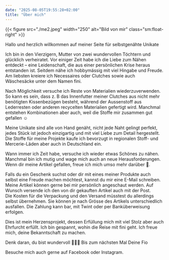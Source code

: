 ```yaml
---
date: "2025-08-05T19:55:28+02:00"
title: "Über mich"
---
```


{{< figure src="./me2.jpeg" width="250" alt="Bild von mir" class="sm:float-right" >}}

Hallo und herzlich willkommen auf meiner Seite für selbstgenähte Unikate

Ich bin in den Vierzigern, Mutter von zwei wundervollen Töchtern und glücklich verheiratet.
Vor einiger Zeit habe ich die Liebe zum Nähen entdeckt – eine Leidenschaft, die aus einer persönlichen Krise heraus entstanden ist. Seitdem nähe ich hobbymässig mit viel Hingabe und Freude. Am liebsten kreiere ich Necessaires oder Clutches sowie auch Wäschesäcke unter dem Namen fini. 

Nach Möglichkeit versuche ich Reste von Materialien wiederzuverwenden. So kann es sein, dass z. B das Innenfutter meiner Clutches aus nicht mehr benötigten Kissenbezügen besteht, während der Aussenstoff aus Lederresten oder anderen recycelten Materialien gefertigt wird. 
Manchmal entstehen Kombinationen aber auch, weil die Stoffe mir zusammen gut gefallen ☺️

Meine Unikate sind alle von Hand genäht, nicht jede Naht gelingt perfekt, jedes Stück ist jedoch einzigartig und mit viel Liebe zum Detail hergestellt. 
Die Stoffe für meine Projekte kaufe ich bevorzugt in regionalen Stoff- und Mercerie-Läden aber auch in Deutschland ein.

Wann immer ich Zeit habe, versuche ich wieder etwas Schönes zu nähen. Manchmal bin ich mutig und wage mich auch an neue Herausforderungen.
Wenn dir meine Artikel gefallen, freue ich mich umso mehr darüber 🎉.

Falls du ein Geschenk suchst oder dir mit eines meiner Produkte auch selbst eine Freude machen möchtest, kannst du mir eine E-Mail schreiben.
Meine Artikel können gerne bei mir persönlich angeschaut werden. Auf Wunsch versende ich den von dir gekauften Artikel auch mit der Post.  
Die Kosten für die Verpackung und den Versand müsstest du allerdings selbst übernehmen. Sie können je nach Grösse des Artikels unterschiedlich ausfallen. 
Die Zahlung kann bar, mit Twint oder per Banküberweisung erfolgen.


Dies ist mein Herzensprojekt, dessen Erfüllung mich mit viel Stolz aber auch Ehrfurcht erfüllt. Ich bin gespannt, wohin die Reise mit fini geht. Ich freue mich, deine Bekanntschaft zu machen.

Denk daran, du bist wundervoll 🌸🌸🌸
Bis zum nächsten Mal
Deine Fio

Besuche mich auch gerne auf Facebook oder Instagram.
